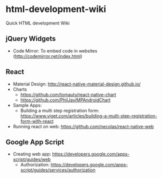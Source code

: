 # html-development-wiki
Quick HTML development Wiki

## jQuery Widgets

 * Code Mirror: To embed code in websites (http://codemirror.net/index.html)
 
## React

 * Material Design: http://react-native-material-design.github.io/
 * Charts
   * https://github.com/tomauty/react-native-chart
   * https://github.com/PhilJay/MPAndroidChart
 * Sample Apps:
   * Building a multi step registration form: https://www.viget.com/articles/building-a-multi-step-registration-form-with-react
 * Running react on web: https://github.com/necolas/react-native-web

## Google App Script

 * Creating web app: https://developers.google.com/apps-script/guides/web
   * Authorization: https://developers.google.com/apps-script/guides/services/authorization
